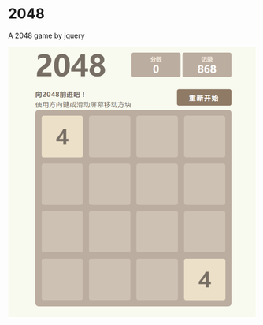 # 2048
A 2048 game by jquery

![screenshot](https://github.com/hilifei/2048/blob/master/screenshot/screenshot.png)
